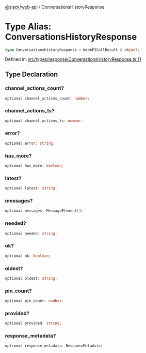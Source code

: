 [@slack/web-api](../index.md) / ConversationsHistoryResponse

# Type Alias: ConversationsHistoryResponse

```ts
type ConversationsHistoryResponse = WebAPICallResult & object;
```

Defined in: [src/types/response/ConversationsHistoryResponse.ts:11](https://github.com/slackapi/node-slack-sdk/blob/main/packages/web-api/src/types/response/ConversationsHistoryResponse.ts#L11)

## Type Declaration

### channel\_actions\_count?

```ts
optional channel_actions_count: number;
```

### channel\_actions\_ts?

```ts
optional channel_actions_ts: number;
```

### error?

```ts
optional error: string;
```

### has\_more?

```ts
optional has_more: boolean;
```

### latest?

```ts
optional latest: string;
```

### messages?

```ts
optional messages: MessageElement[];
```

### needed?

```ts
optional needed: string;
```

### ok?

```ts
optional ok: boolean;
```

### oldest?

```ts
optional oldest: string;
```

### pin\_count?

```ts
optional pin_count: number;
```

### provided?

```ts
optional provided: string;
```

### response\_metadata?

```ts
optional response_metadata: ResponseMetadata;
```
